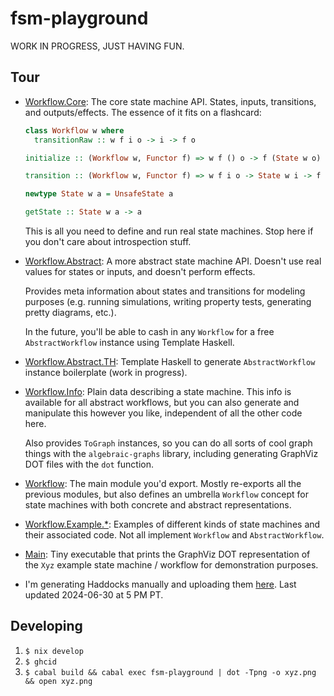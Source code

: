 # fsm-playground

WORK IN PROGRESS, JUST HAVING FUN.

## Tour

- [Workflow.Core](./src/Workflow/Core.hs): The core state machine API. States,
  inputs, transitions, and outputs/effects. The essence of it fits on a
  flashcard:

  ```haskell
  class Workflow w where
    transitionRaw :: w f i o -> i -> f o

  initialize :: (Workflow w, Functor f) => w f () o -> f (State w o)

  transition :: (Workflow w, Functor f) => w f i o -> State w i -> f (State w o)

  newtype State w a = UnsafeState a

  getState :: State w a -> a
  ```

  This is all you need to define and run real state machines. Stop here if you
  don't care about introspection stuff.

- [Workflow.Abstract](./src/Workflow/Abstract.hs): A more abstract state machine
  API. Doesn't use real values for states or inputs, and doesn't perform
  effects.

  Provides meta information about states and transitions for modeling purposes
  (e.g. running simulations, writing property tests, generating pretty diagrams,
  etc.).

  In the future, you'll be able to cash in any `Workflow` for a free
  `AbstractWorkflow` instance using Template Haskell.

- [Workflow.Abstract.TH](./src/Workflow/Abstract/TH.hs): Template Haskell to
  generate `AbstractWorkflow` instance boilerplate (work in progress).

- [Workflow.Info](./src/Workflow/Info.hs): Plain data describing a state
  machine. This info is available for all abstract workflows, but you can also
  generate and manipulate this however you like, independent of all the other
  code here.

  Also provides `ToGraph` instances, so you can do all sorts of cool graph
  things with the `algebraic-graphs` library, including generating GraphViz DOT
  files with the `dot` function.

- [Workflow](./src/Workflow.hs): The main module you'd export. Mostly re-exports
  all the previous modules, but also defines an umbrella `Workflow` concept for
  state machines with both concrete and abstract representations.

- [Workflow.Example.*](./src/Workflow/Example/): Examples of different kinds of
  state machines and their associated code. Not all implement `Workflow` and
  `AbstractWorkflow`.

- [Main](./src/Main.hs): Tiny executable that prints the GraphViz DOT
  representation of the `Xyz` example state machine / workflow for demonstration
  purposes.

- I'm generating Haddocks manually and uploading them
  [here](https://s3.evanrelf.com/fsm-playground/). Last updated 2024-06-30 at
  5 PM PT.

## Developing

1. `$ nix develop`
2. `$ ghcid`
3. `$ cabal build && cabal exec fsm-playground | dot -Tpng -o xyz.png && open xyz.png`
